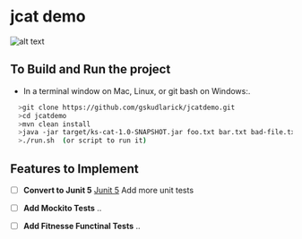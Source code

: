 # jcat demo

![alt text](https://help.github.com/assets/images/site/be-social.gif)



## To Build and Run the project

* In a terminal window on Mac, Linux, or git bash on Windows:.
``` sh
  >git clone https://github.com/gskudlarick/jcatdemo.git
  >cd jcatdemo
  >mvn clean install
  >java -jar target/ks-cat-1.0-SNAPSHOT.jar foo.txt bar.txt bad-file.txt
  >./run.sh  (or script to run it)
```

 
 ## Features to Implement
 - [ ] **Convert to Junit 5** [Junit 5](https://junit.org/junit5/docs/current/user-guide/)  Add more unit tests
 - [ ] **Add Mockito Tests** ..
 - [ ] **Add Fitnesse Functinal Tests** ..

 
